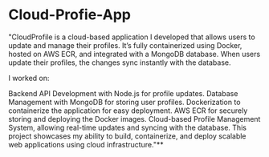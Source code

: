 # Cloud-Profie-App

"CloudProfile is a cloud-based application I developed that allows users to update and manage their profiles. It’s fully containerized using Docker, hosted on AWS ECR, and integrated with a MongoDB database. When users update their profiles, the changes sync instantly with the database.

I worked on:

Backend API Development with Node.js for profile updates.
Database Management with MongoDB for storing user profiles.
Dockerization to containerize the application for easy deployment.
AWS ECR for securely storing and deploying the Docker images.
Cloud-based Profile Management System, allowing real-time updates and syncing with the database.
This project showcases my ability to build, containerize, and deploy scalable web applications using cloud infrastructure."**
